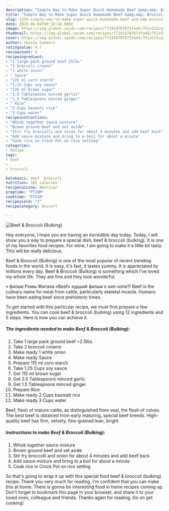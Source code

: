 ```yaml
---
description: "Simple Way to Make Super Quick Homemade Beef &amp;amp; Broccoli (Bulking)"
title: "Simple Way to Make Super Quick Homemade Beef &amp;amp; Broccoli (Bulking)"
slug: 1258-simple-way-to-make-super-quick-homemade-beef-and-amp-broccoli-bulking
date: 2020-06-04T08:10:49.689Z
image: https://img-global.cpcdn.com/recipes/f71919787673fad5/751x532cq70/beef-broccoli-bulking-recipe-main-photo.jpg
thumbnail: https://img-global.cpcdn.com/recipes/f71919787673fad5/751x532cq70/beef-broccoli-bulking-recipe-main-photo.jpg
cover: https://img-global.cpcdn.com/recipes/f71919787673fad5/751x532cq70/beef-broccoli-bulking-recipe-main-photo.jpg
author: Jessie Summers
ratingvalue: 4.7
reviewcount: 6
recipeingredient:
- "1 large pack ground beef 25lbs"
- "2 broccoli crowns"
- "1 white onion"
- " Sauce"
- "115 ml corn starch"
- "1.25 Cups soy sauce"
- "115 ml brown sugar"
- "2.5 Tablespoons minced garlic"
- "1.5 Tablespoons minced ginger"
- " Rice"
- "2 Cups basmati rice"
- "3 Cups water"
recipeinstructions:
- "Whisk together sauce mixture"
- "Brown ground beef and set aside"
- "Stir fry broccolli and onion for about 4 minutes and add beef back"
- "Add sauce mixture and bring to a boil for about a minute"
- "Cook rice in Crock Pot on rice setting"
categories:
- Recipe
tags:
- beef
- 
- broccoli

katakunci: beef  broccoli 
nutrition: 182 calories
recipecuisine: American
preptime: "PT19M"
cooktime: "PT41M"
recipeyield: "3"
recipecategory: Dessert

---
```



![Beef &amp; Broccoli (Bulking)](https://img-global.cpcdn.com/recipes/f71919787673fad5/751x532cq70/beef-broccoli-bulking-recipe-main-photo.jpg)

Hey everyone, I hope you are having an incredible day today. Today, I will show you a way to prepare a special dish, beef &amp; broccoli (bulking). It is one of my favorites food recipes. For mine, I am going to make it a little bit tasty. This will be really delicious.

Beef &amp; Broccoli (Bulking) is one of the most popular of recent trending foods in the world. It is easy, it's fast, it tastes yummy. It is appreciated by millions every day. Beef &amp; Broccoli (Bulking) is something which I've loved my whole life. They are fine and they look wonderful.

• фильм Ромы Жигана «Beef» худший фильм о хип-хопе?! Beef is the culinary name for meat from cattle, particularly skeletal muscle. Humans have been eating beef since prehistoric times.


To get started with this particular recipe, we must first prepare a few ingredients. You can cook beef &amp; broccoli (bulking) using 12 ingredients and 5 steps. Here is how you can achieve it.

<!--inarticleads1-->

##### The ingredients needed to make Beef &amp; Broccoli (Bulking):

1. Take 1 large pack ground beef ~2.5lbs
1. Take 2 broccoli crowns
1. Make ready 1 white onion
1. Make ready  Sauce
1. Prepare 115 ml corn starch
1. Take 1.25 Cups soy sauce
1. Get 115 ml brown sugar
1. Get 2.5 Tablespoons minced garlic
1. Get 1.5 Tablespoons minced ginger
1. Prepare  Rice
1. Make ready 2 Cups basmati rice
1. Make ready 3 Cups water


Beef, flesh of mature cattle, as distinguished from veal, the flesh of calves. The best beef is obtained from early maturing, special beef breeds. High-quality beef has firm, velvety, fine-grained lean, bright. 

<!--inarticleads2-->

##### Instructions to make Beef &amp; Broccoli (Bulking):

1. Whisk together sauce mixture
1. Brown ground beef and set aside
1. Stir fry broccolli and onion for about 4 minutes and add beef back
1. Add sauce mixture and bring to a boil for about a minute
1. Cook rice in Crock Pot on rice setting




So that's going to wrap it up with this special food beef &amp; broccoli (bulking) recipe. Thank you very much for reading. I'm confident that you can make this at home. There is gonna be interesting food in home recipes coming up. Don't forget to bookmark this page in your browser, and share it to your loved ones, colleague and friends. Thanks again for reading. Go on get cooking!
